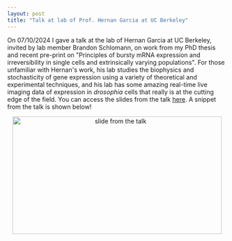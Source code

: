 ```yaml
---
layout: post
title: "Talk at lab of Prof. Hernan Garcia at UC Berkeley"
---
```


On 07/10/2024 I gave a talk at the lab of Hernan Garcia at UC Berkeley, invited by lab member Brandon Schlomann, on work from my PhD thesis and recent pre-print on "Principles of bursty mRNA expression and irreversibility in single cells and extrinsically varying populations". For those unfamiliar with Hernan's work, his lab studies the biophysics and stochasticity of gene expression using a variety of theoretical and experimental techniques, and his lab has some amazing real-time live imaging data of expression in *drosophia* cells that really is at the cutting edge of the field. You can access the slides from the talk [here](https://docs.google.com/presentation/d/1Qncq53ELN3Hjlx9gK0yH1stllfO0VmHoPI_c_Xt3M9Q/edit?usp=sharing). A snippet from the talk is shown below!

<div style="text-align: center;">
  <img src="https://jamesholehouse.github.io/_posts/hernan-snapshot-1.png" alt="slide from the talk" title="" width="480" height="270">
</div>
